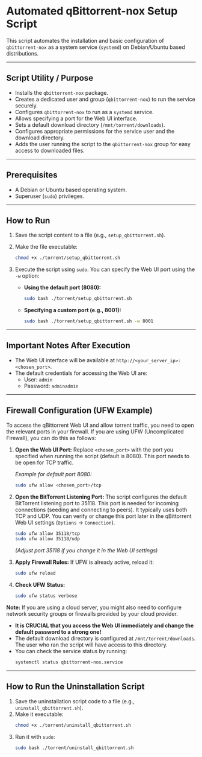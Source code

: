 # Automated qBittorrent-nox Setup Script

This script automates the installation and basic configuration of `qbittorrent-nox` as a system service (`systemd`) on Debian/Ubuntu based distributions.

---
## Script Utility / Purpose

* Installs the `qbittorrent-nox` package.
* Creates a dedicated user and group (`qbittorrent-nox`) to run the service securely.
* Configures `qbittorrent-nox` to run as a `systemd` service.
* Allows specifying a port for the Web UI interface.
* Sets a default download directory (`/mnt/torrent/downloads`).
* Configures appropriate permissions for the service user and the download directory.
* Adds the user running the script to the `qbittorrent-nox` group for easy access to downloaded files.

---
## Prerequisites

* A Debian or Ubuntu based operating system.
* Superuser (`sudo`) privileges.

---
## How to Run

1.  Save the script content to a file (e.g., `setup_qbittorrent.sh`).
2.  Make the file executable:
    ```bash
    chmod +x ./torrent/setup_qbittorrent.sh
    ```
3.  Execute the script using `sudo`. You can specify the Web UI port using the `-w` option:

    * **Using the default port (8080):**
        ```bash
        sudo bash ./torrent/setup_qbittorrent.sh
        ```
    * **Specifying a custom port (e.g., 8001):**
        ```bash
        sudo bash ./torrent/setup_qbittorrent.sh -w 8001
        ```

---
## Important Notes After Execution

* The Web UI interface will be available at `http://<your_server_ip>:<chosen_port>`.
* The default credentials for accessing the Web UI are:
    * User: `admin`
    * Password: `adminadmin`

---
## Firewall Configuration (UFW Example)

To access the qBittorrent Web UI and allow torrent traffic, you need to open the relevant ports in your firewall. If you are using UFW (Uncomplicated Firewall), you can do this as follows:

1.  **Open the Web UI Port:**
    Replace `<chosen_port>` with the port you specified when running the script (default is 8080). This port needs to be open for TCP traffic.

    *Example for default port 8080:*
    ```bash
    sudo ufw allow <chosen_port>/tcp
    ```

2.  **Open the BitTorrent Listening Port:**
    The script configures the default BitTorrent listening port to 35118. This port is needed for incoming connections (seeding and connecting to peers). It typically uses both TCP and UDP. You can verify or change this port later in the qBittorrent Web UI settings (`Options` -> `Connection`).

    ```bash
    sudo ufw allow 35118/tcp
    sudo ufw allow 35118/udp
    ```
    *(Adjust port 35118 if you change it in the Web UI settings)*

3.  **Apply Firewall Rules:**
    If UFW is already active, reload it:

    ```bash
    sudo ufw reload
    ```

4.  **Check UFW Status:**
    ```bash
    sudo ufw status verbose
    ```

**Note:** If you are using a cloud server, you might also need to configure network security groups or firewalls provided by your cloud provider.

* **It is CRUCIAL that you access the Web UI immediately and change the default password to a strong one!**
* The default download directory is configured at `/mnt/torrent/downloads`. The user who ran the script will have access to this directory.
* You can check the service status by running:
    ```bash
    systemctl status qbittorrent-nox.service
    ```

---
## How to Run the Uninstallation Script

1.  Save the uninstallation script code to a file (e.g., `uninstall_qbittorrent.sh`).
2.  Make it executable:
    ```bash
    chmod +x ./torrent/uninstall_qbittorrent.sh
    ```
3.  Run it with `sudo`:
    ```bash
    sudo bash ./torrent/uninstall_qbittorrent.sh
    ```